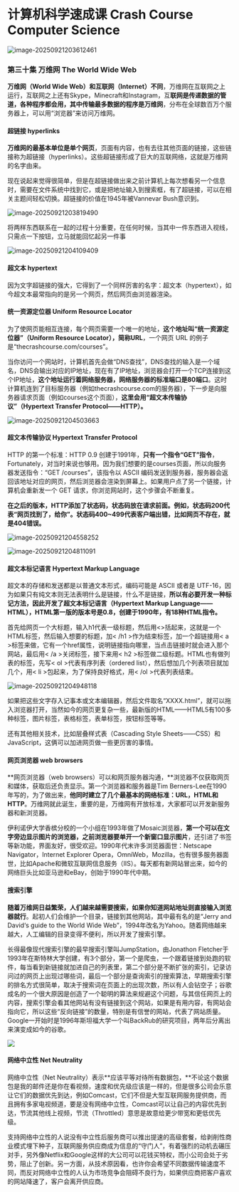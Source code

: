 # 计算机科学速成课 Crash Course Computer Science

![image-20250921203612461](https://gitee.com/zhang-hao688/PicGO/raw/master/images/image-20250921203612461.png)

### 第三十集 万维网 The World Wide Web

**万维网（World Wide Web）和互联网（Internet）不同**，万维网在互联网之上运行，互联网之上还有Skype，Minecraft和Instagram，互**联网是传递数据的管道，各种程序都会用，其中传输最多数据的程序是万维网**，分布在全球数百万个服务器上，可以用“浏览器”来访问万维网。

#### 超链接 hyperlinks

**万维网的最基本单位是单个网页**，页面有内容，也有去往其他页面的链接，这些链接称为超链接（hyperlinks）。这些超链接形成了巨大的互联网络，这就是万维网的名字由来。

现在说起来觉得很简单，但是在超链接做出来之前计算机上每次想看另一个信息时，需要在文件系统中找到它，或是把地址输入到搜索框，有了超链接，可以在相关主题间轻松切换。超链接的价值在1945年被Vannevar Bush意识到。

![image-20250921203819490](https://gitee.com/zhang-hao688/PicGO/raw/master/images/image-20250921203819490.png)

将两样东西联系在一起的过程十分重要，在任何时候，当其中一件东西进入视线，只需点一下按钮，立马就能回忆起另一件事

![image-20250921204109409](https://gitee.com/zhang-hao688/PicGO/raw/master/images/image-20250921204109409.png)

#### 超文本 hypertext

因为文字超链接的强大，它得到了一个同样厉害的名字：超文本（hypertext），如今超文本最常指向的是另一个网页，然后网页由浏览器渲染。

#### 统一资源定位器 Uniform Resource Locator

为了使网页能相互连接，每个网页需要一个唯一的地址，**这个地址叫“统一资源定位器”（Uniform Resource Locator），简称URL**，一个网页 URL 的例子是“thecrashcourse.com/courses”。

当你访问一个网站时，计算机首先会做“DNS查找”，DNS查找的输入是一个域名，DNS会输出对应的IP地址，现在有了IP地址，浏览器会打开一个TCP连接到这个IP地址，**这个地址运行着网络服务器，网络服务器的标准端口是80端口**。这时计算机连到了目标服务器（例如thecrashcourse.com的服务器），下一步是向服务器请求页面（例如courses这个页面），**这里会用“超文本传输协议”（Hypertext Transfer Protocol——HTTP）。**

![image-20250921204503663](https://gitee.com/zhang-hao688/PicGO/raw/master/images/image-20250921204503663.png)



#### 超文本传输协议 Hypertext Transfer Protocol

HTTP 的第一个标准：HTTP 0.9 创建于1991年，**只有一个指令“GET”指令**，Fortunately，对当时来说也够用。因为我们想要的是courses页面，所以向服务器发送指令：“GET /courses”，该指令以 ASCII 编码发送到服务器，服务器会返回该地址对应的网页，然后浏览器会渲染到屏幕上。如果用户点了另一个链接，计算机会重新发一个 GET 请求，你浏览网站时，这个步骤会不断重复。

**在之后的版本，HTTP添加了状态码，状态码放在请求前面。例如，状态码200代表“网页找到了，给你”。状态码400~499代表客户端出错，比如网页不存在，就是404错误。**

![image-20250921204558252](https://gitee.com/zhang-hao688/PicGO/raw/master/images/image-20250921204558252.png)

![image-20250921204811091](https://gitee.com/zhang-hao688/PicGO/raw/master/images/image-20250921204811091.png)

#### 超文本标记语言 Hypertext Markup Language

超文本的存储和发送都是以普通文本形式，编码可能是 ASCII 或者是 UTF-16，因为如果只有纯文本则无法表明什么是链接，什么不是链接，**所以有必要开发一种标记方法，因此开发了超文本标记语言（Hypertext Markup Language——HTML），HTML第一版的版本号是0.8，创建于1990年，有18种HTML指令。**

首先给网页一个大标题，输入h1代表一级标题，然后用<>括起来，这就是一个HTML标签，然后输入想要的标题，加< /h1 >作为结束标签，加一个超链接用< a >标签来做，它有一个href属性，说明链接指向哪里，当点击链接时就会进入那个网站，最后用< /a >关闭标签，接下来用< h2 >标签做二级标题。HTML也有做列表的标签，先写< ol >代表有序列表（ordered list），然后想加几个列表项目就加几个，用< li >包起来，为了保持良好格式，用< /ol >代表列表结束。

![image-20250921204948118](https://gitee.com/zhang-hao688/PicGO/raw/master/images/image-20250921204948118.png)

如果把这些文字存入记事本或文本编辑器，然后文件取名“XXXX.html”，就可以拖入浏览器打开，当然如今的网页更复杂一些，最新版的HTML——HTML5有100多种标签，图片标签，表格标签，表单标签，按钮标签等等。



还有其他相关技术，比如层叠样式表（Cascading Style Sheets——CSS）和JavaScript，这俩可以加进网页做一些更厉害的事情。

#### 网页浏览器 web browsers

**网页浏览器（web browsers）可以和网页服务器沟通，**浏览器不仅获取网页和媒体，获取后还负责显示。第一个浏览器和服务器是Tim Berners-Lee在1990年写的，为了做出来，**他同时建立了几个最基本的网络标准：URL，HTML和HTTP**。万维网就此诞生，重要的是，万维网有开放标准，大家都可以开发新服务器和新浏览器。

伊利诺伊大学香槟分校的一个小组在1993年做了Mosaic浏览器，**第一个可以在文字旁边显示图片的浏览器，之前浏览器要单开一个新窗口显示图片**，还引进了书签等新功能，界面友好，很受欢迎。1990年代末许多浏览器面世：Netscape Navigator，Internet  Explorer Opera，OmniWeb，Mozilla，也有很多服务器面世，比如Apache和微软互联网信息服务（IIS）。每天都有新网站冒出来，如今的网络巨头比如亚马逊和eBay，创始于1990年代中期。

#### 搜索引擎

**随着万维网日益繁荣，人们越来越需要搜索，如果你知道网站地址则直接输入浏览器就行**。起初人们会维护一个目录，链接到其他网站，其中最有名的是“Jerry and David‘s guide to the World Wide Web”，1994年改名为Yahoo。随着网络越来越大，人工编辑的目录变得不便利，所以开发了搜索引擎。

长得最像现代搜索引擎的最早搜索引擎叫JumpStation，由Jonathon Fletcher于1993年在斯特林大学创建，有3个部分，第一个是爬虫，一个跟着链接到处跑的软件，每当看到新链接就加进自己的列表里，第二个部分是不断扩张的索引，记录访问过的网页上出现过哪些词，最后一个部分是查询索引的搜索算法，早期搜索引擎的排名方式很简单，取决于搜索词在页面上的出现次数，所以有人会钻空子；谷歌成名的一个很大原因是创造了一个聪明的算法来规避这个问题，与其信任网页上的内容，搜索引擎会看其他网站有没有链接到这个网站，如果是有用内容，有网站会指向它，所以这些“反向链接”的数量，特别是有信誉的网站，代表了网站质量。Google一开始时是1996年斯坦福大学一个叫BackRub的研究项目，两年后分离出来演变成如今的谷歌。

![ ](https://gitee.com/zhang-hao688/PicGO/raw/master/images/image-20250921205423107.png)

#### 网络中立性 Net Neutrality

网络中立性（Net Neutrality）表示**应该平等对待所有数据包，**不论这个数据包是我的邮件还是你在看视频，速度和优先级应该是一样的，但是很多公司会乐意让它们的数据优先到达，例如Comcast，它们不但是大型互联网服务提供商，而且拥有多家电视频道，要是没有网络中立性，Comcast可以让自己的内容优先到达，节流其他线上视频，节流（Throttled）意思是故意给更少带宽和更低优先级。

支持网络中立性的人说没有中立性后服务商可以推出提速的高级套餐，给剥削性商业模式埋下种子，互联网服务供应商成为信息的“守门人”，有着强烈的动机去碾压对手，另外像Netflix和Google这样的大公司可以花钱买特权，而小公司会处于劣势，阻止了创新。另一方面，从技术原因看，也许你会希望不同数据传输速度不同，而反对网络中立性的人认为市场竞争会阻碍不良行为，如果供应商把客户喜欢的网站降速了，客户会离开供应商。
